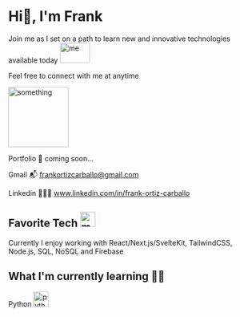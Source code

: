 # Hi👋, I'm Frank

<p>Join me as I set on a path to learn new and innovative technologies available today <img src="https://github.com/images/mona-whisper.gif" width="60" height="40" alt="me"/></p>

<p>Feel free to connect with me at anytime</p>
<img src="https://media.giphy.com/media/v1.Y2lkPTc5MGI3NjExdmFqZTVwaWtqZ3hvcHFlNXFxdnVuZnhzNjV5dnB5MzI3YWVrejRzZiZlcD12MV9pbnRlcm5hbF9naWZfYnlfaWQmY3Q9Zw/D98NqcMRVubII/giphy.gif" width="120" height="120" alt="something"/>

Portfolio 🦆 coming soon...

Gmail 📬 frankortizcarballo@gmail.com

Linkedin 👨🏻‍💼 www.linkedin.com/in/frank-ortiz-carballo


## Favorite Tech  <img src="https://media.giphy.com/media/v1.Y2lkPTc5MGI3NjExM2xyaHA2YjI0emp3cGFnODU0emlpaXowdTEyYW92dmJhamZlOW5lOCZlcD12MV9pbnRlcm5hbF9naWZfYnlfaWQmY3Q9Zw/RbtJJPft2P7rcpbBdb/giphy.gif" width="30" height="30" alt="me coding"/>

Currently I enjoy working with React/Next.js/SvelteKit, TailwindCSS, Node.js, SQL, NoSQL and Firebase

## What I'm currently learning 🧙‍♂️​

Python <img src="https://media.giphy.com/media/LMt9638dO8dftAjtco/giphy.gif" width="30" height="30" alt="python logo"/>


